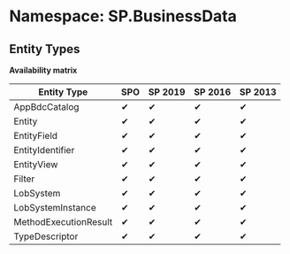 # Namespace: SP.BusinessData
## Entity Types

**Availability matrix**

Entity Type | SPO | SP 2019 | SP 2016 | SP 2013
----------|-----|---------|---------|--------
AppBdcCatalog | ✔ | ✔ | ✔ | ✔
Entity | ✔ | ✔ | ✔ | ✔
EntityField | ✔ | ✔ | ✔ | ✔
EntityIdentifier | ✔ | ✔ | ✔ | ✔
EntityView | ✔ | ✔ | ✔ | ✔
Filter | ✔ | ✔ | ✔ | ✔
LobSystem | ✔ | ✔ | ✔ | ✔
LobSystemInstance | ✔ | ✔ | ✔ | ✔
MethodExecutionResult | ✔ | ✔ | ✔ | ✔
TypeDescriptor | ✔ | ✔ | ✔ | ✔
